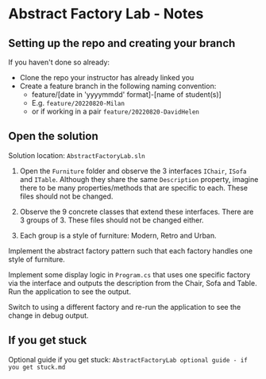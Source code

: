 # Abstract Factory Lab - Notes

## Setting up the repo and creating your branch

If you haven't done so already:
- Clone the repo your instructor has already linked you
- Create a feature branch in the following naming convention: 
  - feature/[date in 'yyyymmdd' format]-[name of student(s)]
  - E.g. `feature/20220820-Milan`
  - or if working in a pair `feature/20220820-DavidHelen`

## Open the solution

Solution location: `AbstractFactoryLab.sln`

1. Open the `Furniture` folder and observe the 3 interfaces `IChair`, `ISofa` and `ITable`. Although they share the same `Description` property, imagine there to be many properties/methods that are specific to each. These files should not be changed.

1. Observe the 9 concrete classes that extend these interfaces. There are 3 groups of 3. These files should not be changed either.

1. Each group is a style of furniture: Modern, Retro and Urban.

Implement the abstract factory pattern such that each factory handles one style of furniture.

Implement some display logic in `Program.cs` that uses one specific factory via the interface and outputs the description from the Chair, Sofa and Table. Run the application to see the output.

Switch to using a different factory and re-run the application to see the change in debug output.

## If you get stuck

Optional guide if you get stuck: `AbstractFactoryLab optional guide - if you get stuck.md`